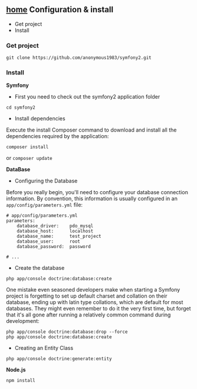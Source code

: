 [home](../README.md)
Configuration & install
-----------------------

+ Get project
+ Install
 
### Get project
`git clone https://github.com/anonymous1983/symfony2.git`

### Install

**Symfony**

- First you need to check out the symfony2 application folder

`cd symfony2`

- Install dependencies

Execute the install Composer command to download and install all the dependencies required by the application:

`composer install`

or `composer update`

**DataBase**

- Configuring the Database

Before you really begin, you'll need to configure your database connection information. By convention, this information is usually configured in an `app/config/parameters.yml` file:
```
# app/config/parameters.yml
parameters:
    database_driver:    pdo_mysql
    database_host:      localhost
    database_name:      test_project
    database_user:      root
    database_password:  password

# ...
```
- Create the database

`php app/console doctrine:database:create`

One mistake even seasoned developers make when starting a Symfony project is forgetting to set up default charset and collation on their database, ending up with latin type collations, which are default for most databases. They might even remember to do it the very first time, but forget that it's all gone after running a relatively common command during development:

```
php app/console doctrine:database:drop --force
php app/console doctrine:database:create
```

- Creating an Entity Class

`php app/console doctrine:generate:entity`

**Node.js**

`npm install`
